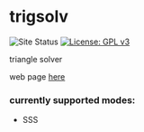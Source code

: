 # trigsolv
![Site Status](https://img.shields.io/badge/site-online-green.svg)
[![License: GPL v3](https://img.shields.io/badge/License-GPL%20v3-blue.svg)](https://www.gnu.org/licenses/gpl-3.0)

triangle solver

web page <a href="https://cbskarmory.github.io/trigsolv">here</a>

### currently supported modes:
 - SSS
